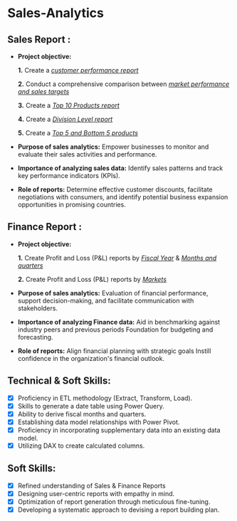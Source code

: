 # Sales-Analytics

## Sales Report :


- **Project objective:** 

    **1.** Create a _[customer performance report](https://github.com/A-Sagarika97/Excel-Sales-Analytics/blob/main/Customer%20Performance%20report.png)_ 

    **2.** Conduct a comprehensive comparison between _[market performance and sales targets](https://github.com/A-Sagarika97/Excel-Sales-Analytics/blob/main/Market%20performance%20Vs%20%20Target%20Report.pdf)_
  
    **3.** Create a _[Top 10 Products report](https://github.com/A-Sagarika97/Excel-Sales-Analytics/blob/main/Top%2010%20Products.pdf)_

    **4.** Create a _[Division Level report](https://github.com/A-Sagarika97/Excel-Sales-Analytics/blob/main/Division%20%20Level%20Report.pdf)_ 

    **5.** Create a _[Top 5 and Bottom 5 products](https://github.com/A-Sagarika97/Excel-Sales-Analytics/blob/main/TOP5%20and%20Bottom%205%20products.pdf)_

- **Purpose of sales analytics:** Empower businesses to monitor and evaluate their sales activities and performance.

- **Importance of analyzing sales data:** Identify sales patterns and track key performance indicators (KPIs).

- **Role of reports:** Determine effective customer discounts, facilitate negotiations with consumers, and identify potential business expansion opportunities in promising countries.


## Finance Report :

- **Project objective:** 

    **1.** Create Profit and Loss (P&L) reports by _[Fiscal Year](https://github.com/A-Sagarika97/Excel-Sales-Analytics/blob/main/P%26L%20Statement%20by%20Fiscal%20Year.pdf)_ & _[Months and quarters](https://github.com/A-Sagarika97/Excel-Sales-Analytics/blob/main/P%26L%20Statement%20by%20Quarters.pdf)_ 

   **2.** Create Profit and Loss (P&L) reports by _[Markets](https://github.com/A-Sagarika97/Excel-Sales-Analytics/blob/main/P%26L%20Statement%20by%20Markets.pdf)_

- **Purpose of sales analytics:** Evaluation of financial performance, support decision-making, and facilitate communication with stakeholders.

- **Importance of analyzing Finance data:** Aid in benchmarking against industry peers and previous periods Foundation for budgeting and forecasting.

- **Role of reports:** Align financial planning with strategic goals Instill confidence in the organization's financial outlook.


## Technical & Soft Skills:
- [x]	Proficiency in ETL methodology (Extract, Transform, Load).
- [x]	Skills to generate a date table using Power Query.
- [x]	Ability to derive fiscal months and quarters.
- [x]	Establishing data model relationships with Power Pivot.
- [x]	Proficiency in incorporating supplementary data into an existing data model.
- [x]	Utilizing DAX to create calculated columns.

## Soft Skills:
- [x]	Refined understanding of Sales & Finance Reports
- [x]	Designing user-centric reports with empathy in mind.
- [x]	Optimization of report generation through meticulous fine-tuning.
- [x]	Developing a systematic approach to devising a report building plan.
